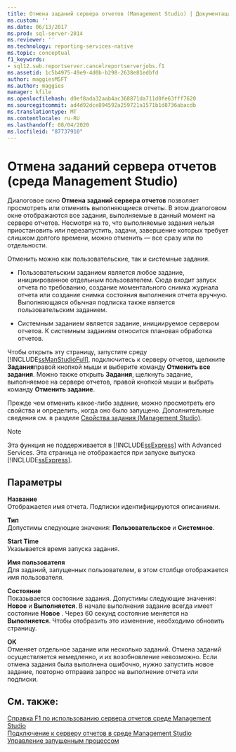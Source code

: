 ```yaml
---
title: Отмена заданий сервера отчетов (Management Studio) | Документация Майкрософт
ms.custom: ''
ms.date: 06/13/2017
ms.prod: sql-server-2014
ms.reviewer: ''
ms.technology: reporting-services-native
ms.topic: conceptual
f1_keywords:
- sql12.swb.reportserver.cancelreportserverjobs.f1
ms.assetid: 1c5b4975-49e9-4d0b-b298-2638e81edbfd
author: maggiesMSFT
ms.author: maggies
manager: kfile
ms.openlocfilehash: d0ef8ada32aab4ac368871da711d0fe63fff7620
ms.sourcegitcommit: ad4d92dce894592a259721a1571b1d8736abacdb
ms.translationtype: MT
ms.contentlocale: ru-RU
ms.lasthandoff: 08/04/2020
ms.locfileid: "87737910"
---
```

# <a name="cancel-report-server-jobs-management-studio"></a>Отмена заданий сервера отчетов (среда Management Studio)
  Диалоговое окно **Отмена заданий сервера отчетов** позволяет просмотреть или отменить выполняющиеся отчеты. В этом диалоговом окне отображаются все задания, выполняемые в данный момент на сервере отчетов. Несмотря на то, что выполняемые задания нельзя приостановить или перезапустить, задачи, завершение которых требует слишком долгого времени, можно отменить — все сразу или по отдельности.  
  
 Отменить можно как пользовательские, так и системные задания.  
  
-   Пользовательским заданием является любое задание, инициированное отдельным пользователем. Сюда входит запуск отчета по требованию, создание моментального снимка журнала отчета или создание снимка состояния выполнения отчета вручную. Выполняющаяся обычная подписка также является пользовательским заданием.  
  
-   Системным заданием является задание, инициируемое сервером отчетов. К системным заданиям относится плановая обработка отчетов.  
  
 Чтобы открыть эту страницу, запустите среду [!INCLUDE[ssManStudioFull](../../includes/ssmanstudiofull-md.md)], подключитесь к серверу отчетов, щелкните **Задания**правой кнопкой мыши и выберите команду **Отменить все задания**. Можно также открыть **Задания**, щелкнуть задание, выполняемое на сервере отчетов, правой кнопкой мыши и выбрать команду **Отменить задание**.  
  
 Прежде чем отменить какое-либо задание, можно просмотреть его свойства и определить, когда оно было запущено. Дополнительные сведения см. в разделе [Свойства задания &#40;Management Studio&#41;](job-properties-management-studio.md).  
  
> [!NOTE]  
>  Эта функция не поддерживается в [!INCLUDE[ssExpress](../../includes/ssexpress-md.md)] with Advanced Services. Эта страница не отображается при запуске выпуска [!INCLUDE[ssExpress](../../includes/ssexpress-md.md)].  
  
## <a name="options"></a>Параметры  
 **Название**  
 Отображается имя отчета. Подписки идентифицируются описаниями.  
  
 **Тип**  
 Допустимы следующие значения: **Пользовательское** и **Системное**.  
  
 **Start Time**  
 Указывается время запуска задания.  
  
 **Имя пользователя**  
 Для заданий, запущенных пользователем, в этом столбце отображается имя пользователя.  
  
 **Состояние**  
 Показывается состояние задания. Допустимы следующие значения: **Новое** и **Выполняется**. В начале выполнения задание всегда имеет состояние **Новое** . Через 60 секунд состояние меняется на **Выполняется**. Чтобы отобразить это изменение, необходимо обновить страницу.  
  
 **OK**  
 Отменяет отдельное задание или несколько заданий. Отмена заданий осуществляется немедленно, и их возобновление невозможно. Если отмена задания была выполнена ошибочно, нужно запустить новое задание, повторно отправив запрос на выполнение отчета или подписки.  
  
## <a name="see-also"></a>См. также:  
 [Справка F1 по использованию сервера отчетов среде Management Studio](report-server-in-management-studio-f1-help.md)   
 [Подключение к серверу отчетов в среде Management Studio](connect-to-a-report-server-in-management-studio.md)   
 [Управление запущенным процессом](../subscriptions/manage-a-running-process.md)  
  
  
